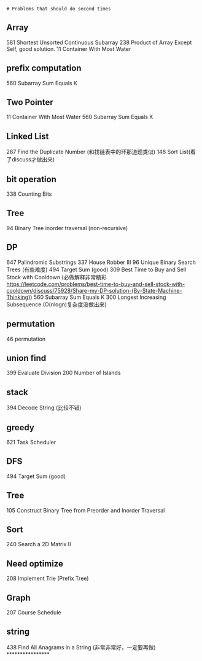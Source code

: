     # Problems that should do second times

## Array
581 Shortest Unsorted Continuous Subarray
238 Product of Array Except Self, good solution.
11 Container With Most Water

## prefix computation
560 Subarray Sum Equals K

## Two Pointer
11  Container With Most Water
560 Subarray Sum Equals K

## Linked List
287 Find the Duplicate Number (和找链表中的环那道题类似)
148 Sort List(看了discuss才做出来)

## bit operation
338 Counting Bits

## Tree
94 Binary Tree inorder traversal (non-recursive)

## DP
647 Palindromic Substrings
337 House Robber III
96 Unique Binary Search Trees (有些难度)
494 Target Sum (good)
309 Best Time to Buy and Sell Stock with Cooldown (必做解释非常精彩 https://leetcode.com/problems/best-time-to-buy-and-sell-stock-with-cooldown/discuss/75928/Share-my-DP-solution-(By-State-Machine-Thinking))
560 Subarray Sum Equals K
300 Longest Increasing Subsequence (O(nlogn)复杂度没做出来)

## permutation 
46 permutation

## union find
399 Evaluate Division 
200 Number of Islands

## stack
394 Decode String (比较不错)

## greedy
621 Task Scheduler

## DFS
494 Target Sum (good)

## Tree 
105 Construct Binary Tree from Preorder and Inorder Traversal

## Sort
240 Search a 2D Matrix II

## Need optimize
208 Implement Trie (Prefix Tree)

## Graph
207 Course Schedule

## string
438 Find All Anagrams in a String (非常非常好，一定要再做) ****************

## 